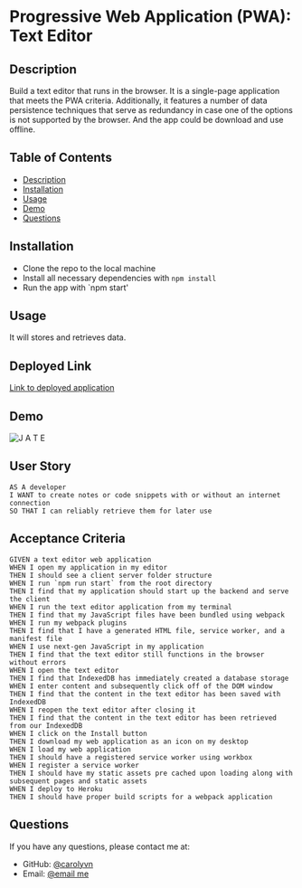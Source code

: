 # Progressive Web Application (PWA): Text Editor 

## Description
Build a text editor that runs in the browser. It is a single-page application that meets the PWA criteria. Additionally, it features a number of data persistence techniques that serve as redundancy in case one of the options is not supported by the browser. And the app could be download and use offline.

## Table of Contents
 - [Description](#description)
 - [Installation](#installation)
 - [Usage](#usage)
 - [Demo](#demo)
 - [Questions](#questions)

## Installation
 - Clone the repo to the local machine
 - Install all necessary dependencies with `npm install`
 - Run the app with `npm start'

## Usage
It will stores and retrieves data.

## Deployed Link
[Link to deployed application](https://text-editory.herokuapp.com/)

## Demo
![J A T E](https://user-images.githubusercontent.com/90424035/172957242-6464e8b3-febc-447c-802d-56d57b05c733.gif)

## User Story
    AS A developer
    I WANT to create notes or code snippets with or without an internet connection
    SO THAT I can reliably retrieve them for later use

## Acceptance Criteria
    GIVEN a text editor web application
    WHEN I open my application in my editor
    THEN I should see a client server folder structure
    WHEN I run `npm run start` from the root directory
    THEN I find that my application should start up the backend and serve the client
    WHEN I run the text editor application from my terminal
    THEN I find that my JavaScript files have been bundled using webpack
    WHEN I run my webpack plugins
    THEN I find that I have a generated HTML file, service worker, and a manifest file
    WHEN I use next-gen JavaScript in my application
    THEN I find that the text editor still functions in the browser without errors
    WHEN I open the text editor
    THEN I find that IndexedDB has immediately created a database storage
    WHEN I enter content and subsequently click off of the DOM window
    THEN I find that the content in the text editor has been saved with IndexedDB
    WHEN I reopen the text editor after closing it
    THEN I find that the content in the text editor has been retrieved from our IndexedDB
    WHEN I click on the Install button
    THEN I download my web application as an icon on my desktop
    WHEN I load my web application
    THEN I should have a registered service worker using workbox
    WHEN I register a service worker
    THEN I should have my static assets pre cached upon loading along with subsequent pages and static assets
    WHEN I deploy to Heroku
    THEN I should have proper build scripts for a webpack application

 ## Questions
 If you have any questions, please contact me at: 
 - GitHub: [@carolyvn](https://github.com/carolyvn)
 - Email: [@email me](dreamfx@hotmail.com)




